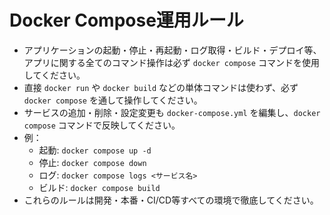 # Docker Compose運用ルール

- アプリケーションの起動・停止・再起動・ログ取得・ビルド・デプロイ等、アプリに関する全てのコマンド操作は必ず `docker compose` コマンドを使用してください。
- 直接 `docker run` や `docker build` などの単体コマンドは使わず、必ず `docker compose` を通して操作してください。
- サービスの追加・削除・設定変更も `docker-compose.yml` を編集し、`docker compose` コマンドで反映してください。
- 例：
  - 起動: `docker compose up -d`
  - 停止: `docker compose down`
  - ログ: `docker compose logs <サービス名>`
  - ビルド: `docker compose build`
- これらのルールは開発・本番・CI/CD等すべての環境で徹底してください。 
